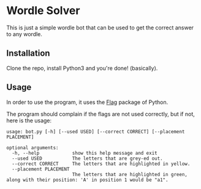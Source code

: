 # Wordle Solver

This is just a simple wordle bot that can be used to get the correct answer to any wordle.

## Installation

Clone the repo, install Python3 and you're done! (basically).

## Usage

In order to use the program, it uses the [Flag](https://pypi.org/project/Flag/) package of Python.

The program should complain if the flags are not used correctly, but if not, here is the usage:

```
usage: bot.py [-h] [--used USED] [--correct CORRECT] [--placement PLACEMENT]

optional arguments:
  -h, --help            show this help message and exit
  --used USED           The letters that are grey-ed out.
  --correct CORRECT     The letters that are highlighted in yellow.
  --placement PLACEMENT
                        The letters that are highlighted in green, along with their position: 'A' in position 1 would be "a1". 
```
